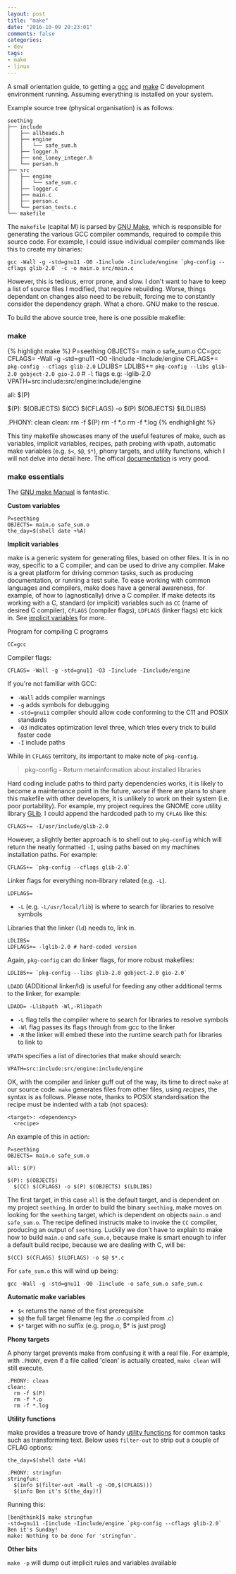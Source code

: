 ```yaml
---
layout: post
title: "make"
date: "2016-10-09 20:23:01"
comments: false
categories:
- dev
tags:
- make
- linux
---
```


A small orientation guide, to getting a [gcc](https://www.gnu.org/software/gcc/) and [make](https://www.gnu.org/software/make/manual/make.html) C development environment running. Assuming everything is installed on your system.

Example source tree (physical organisation) is as follows:

    seething
    ├── include
    │   ├── allheads.h
    │   ├── engine
    │   │   └── safe_sum.h
    │   ├── logger.h
    │   ├── one_loney_integer.h
    │   └── person.h
    ├── src
    │   ├── engine
    │   │   └── safe_sum.c
    │   ├── logger.c
    │   ├── main.c
    │   ├── person.c
    │   └── person_tests.c
    └── makefile

The `makefile` (capital M) is parsed by [GNU Make](https://www.gnu.org/software/make/manual/make.html), which is responsible for generating the various GCC compiler commands, required to compile this source code. For example, I could issue individual compiler commands like this to create my binaries:

    gcc -Wall -g -std=gnu11 -O0 -Iinclude -Iinclude/engine `pkg-config --cflags glib-2.0` -c -o main.o src/main.c

However, this is tedious, error prone, and slow. I don't want to have to keep a list of source files I modified, that require rebuilding. Worse, things dependant on changes also need to be rebuilt, forcing me to constantly consider the dependency graph. What a chore. GNU make to the rescue.

To build the above source tree, here is one possible makefile:

### make ###

{% highlight make %}
P=seething
OBJECTS= main.o safe_sum.o
CC=gcc
CFLAGS= -Wall -g -std=gnu11 -O0 -Iinclude -Iinclude/engine
CFLAGS+= `pkg-config --cflags glib-2.0`
LDLIBS=
LDLIBS+= `pkg-config --libs glib-2.0 gobject-2.0 gio-2.0` # `-l` flags e.g: -lglib-2.0
VPATH=src:include:src/engine:include/engine

all: $(P)

$(P): $(OBJECTS)
    $(CC) $(CFLAGS) -o $(P) $(OBJECTS) $(LDLIBS)

.PHONY: clean
clean:
    rm -f $(P)
    rm -f *.o
    rm -f *.log
{% endhighlight %}

This tiny makefile showcases many of the useful features of make, such as variables, implicit variables, recipes, path probing with vpath, automatic make variables (e.g. `$<`, `$@`, `$*`), phony targets, and utility functions, which I will not delve into detail here. The offical [documentation](https://www.gnu.org/software/make/manual/make.html) is very good.



### make essentials ###


The [GNU make Manual](https://www.gnu.org/software/make/manual/make.html) is fantastic.


**Custom variables**

    P=seething
    OBJECTS= main.o safe_sum.o
    the_day=$(shell date +%A)


**Implicit variables**

make is a generic system for generating files, based on other files. It is in no way, specific to a C compiler, and can be used to drive any compiler. Make is a great platform for driving common tasks, such as producing documentation, or running a test suite. To ease working with common languages and compilers, make does have a general awareness, for example, of how to (agnostically) drive a C compiler. If make detects its working with a C, standard (or implicit) variables such as `CC` (name of desired C compiler), `CFLAGS` (compiler flags), `LDFLAGS` (linker flags) etc kick in. See [implicit variables](https://www.gnu.org/software/make/manual/make.html#Implicit-Variables) for more.


Program for compiling C programs

    CC=gcc

Compiler flags:

    CFLAGS= -Wall -g -std=gnu11 -O3 -Iinclude -Iinclude/engine

If you're not familiar with GCC:

- `-Wall` adds compiler warnings
- `-g` adds symbols for debugging
- `-std=gnu11` compiler should allow code conforming to the C11 and POSIX standards
- `-O3` indicates optimization level three, which tries every trick to build faster code
- `-I` include paths

While in `CFLAGS` territory, its important to make note of `pkg-config`.

> pkg-config - Return metainformation about installed libraries

Hard coding include paths to third party dependencies works, it is likely to become a maintenance point in the future, worse if there are plans to share this makefile with other developers, it is unlikely to work on their system (i.e. poor portability). For example, my project requires the GNOME core utility library [GLib](https://developer.gnome.org/glib/). I could append the hardcoded path to my `CFLAG` like this:

    CFLAGS+= -I/usr/include/glib-2.0

However, a slightly better approach is to shell out to `pkg-config` which will return the neatly formatted `-I`, using paths based on my machines installation paths. For example:

    CFLAGS+= `pkg-config --cflags glib-2.0`


Linker flags for everything non-library related (e.g. `-L`).

    LDFLAGS=

- `-L` (e.g. `-L/usr/local/lib`) is where to search for libraries to resolve symbols

Libraries that the linker (`ld`) needs to, link in.

    LDLIBS=
    LDFLAGS+= -lglib-2.0 # hard-coded version

Again, `pkg-config` can do linker flags, for more robust makefiles:

    LDLIBS+= `pkg-config --libs glib-2.0 gobject-2.0 gio-2.0`

`LDADD` (ADDitional linker/ld) is useful for feeding any other additional terms to the linker, for example:

    LDADD= -Llibpath -Wl,-Rlibpath

- `-L` flag tells the compiler where to search for libraries to resolve symbols
- `-Wl` flag passes its flags through from gcc to the linker
- `-R` the linker will embed these into the runtime search path for libraries to link to


`VPATH` specifies a list of directories that make should search:

    VPATH=src:include:src/engine:include/engine


OK, with the compiler and linker guff out of the way, its time to direct `make` at our source code. `make` generates files from other files, using *recipes*, the syntax is as follows. Please note, thanks to POSIX standardisation the recipe must be indented with a tab (not spaces):

    <target>: <dependency>
      <recipe>

An example of this in action:

    P=seething
    OBJECTS= main.o safe_sum.o

    all: $(P)

    $(P): $(OBJECTS)
      $(CC) $(CFLAGS) -o $(P) $(OBJECTS) $(LDLIBS)

The first target, in this case `all` is the default target, and is dependent on my project `seething`. In order to build the binary `seething`, make moves on looking for the `seething` target, which is dependent on objects `main.o` and `safe_sum.o`. The recipe defined instructs make to invoke the `CC` compiler, producing an output of `seething`. Luckily we don't have to explain to make how to build `main.o` and `safe_sum.o`, because make is smart enough to infer a default build recipe, because we are dealing with C, will be:

    $(CC) $(CFLAGS) $(LDFLAGS) -o $@ $*.c

For `safe_sum.o` this will wind up being:

    gcc -Wall -g -std=gnu11 -O0 -Iinclude -o safe_sum.o safe_sum.c


**Automatic make variables**

- `$<` returns the name of the first prerequisite
- `$@` the full target filename (eg the .o compiled from .c)
- `$*` target with no suffix (e.g. prog.o, $* is just prog)


**Phony targets**

A phony target prevents make from confusing it with a real file. For example, with `.PHONY`, even if a file called 'clean' is actually created, `make clean` will still execute.

    .PHONY: clean
    clean:
      rm -f $(P)
      rm -f *.o
      rm -f *.log


**Utility functions**

make provides a treasure trove of handy [utility functions](https://www.gnu.org/software/make/manual/make.html#Functions) for common tasks such as transforming text. Below uses `filter-out` to strip out a couple of CFLAG options:

    the_day=$(shell date +%A)

    .PHONY: stringfun
    stringfun:
      $(info $(filter-out -Wall -g -O0,$(CFLAGS)))
      $(info Ben it's $(the_day)!)

Running this:

    [ben@think]$ make stringfun
    -std=gnu11 -Iinclude -Iinclude/engine `pkg-config --cflags glib-2.0`
    Ben it's Sunday!
    make: Nothing to be done for 'stringfun'.


**Other bits**

`make -p` will dump out implicit rules and variables available

